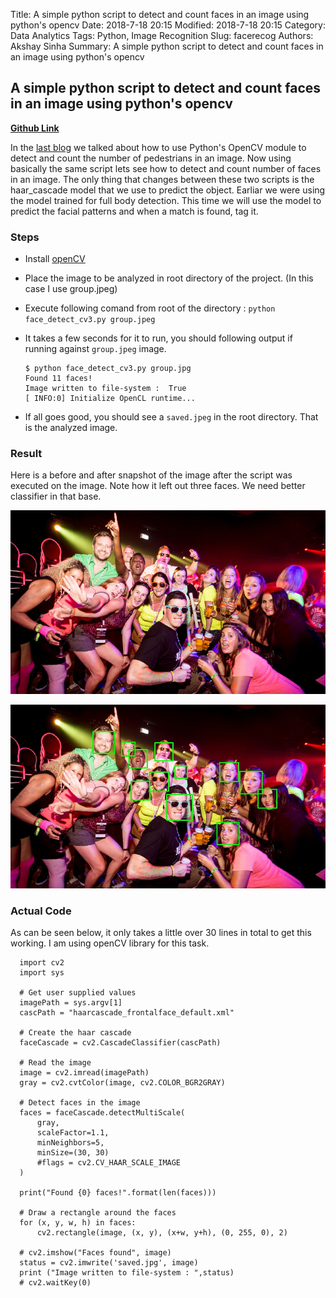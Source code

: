 Title: A simple python script to detect and count faces in an image using python's opencv
Date: 2018-7-18 20:15
Modified: 2018-7-18 20:15
Category: Data Analytics
Tags: Python, Image Recognition
Slug: facerecog
Authors: Akshay Sinha
Summary: A simple python script to detect and count faces in an image using python's opencv

## A simple python script to detect and count faces in an image using python's opencv

**[Github Link]()**

In the [last blog](./2018_06_30_pedestrian_count.md) we talked about how to use Python's OpenCV module to detect and count the number of pedestrians in an image. Now using basically the same script lets see how to detect and count number of faces in an image. The only thing that changes between these two scripts is the haar_cascade model that we use to predict the object. Earliar we were using the model trained for full body detection. This time we will use the model to predict the facial patterns and when a match is found, tag it.

### Steps

* Install [openCV](https://docs.opencv.org/3.0-beta/doc/py_tutorials/py_setup/py_setup_in_windows/py_setup_in_windows.html)
* Place the image to be analyzed in root directory of the project. (In this case I use group.jpeg)
* Execute following comand from root of the directory : `python face_detect_cv3.py group.jpeg`
* It takes a few seconds for it to run, you should following output if running against `group.jpeg` image.


      $ python face_detect_cv3.py group.jpg
      Found 11 faces!
      Image written to file-system :  True
      [ INFO:0] Initialize OpenCL runtime...

* If all goes good, you should see a `saved.jpeg` in the root directory. That is the analyzed image.

### Result

Here is a before and after snapshot of the image after the script was executed on the image. Note how it left out three faces. We need better classifier in that base.

![Before](../images/the_party.jpg)

![After](../images/saved.jpg)

### Actual Code

As can be seen below, it only takes a little over 30 lines in total to get this working. I am using openCV library for this task.

      import cv2
      import sys

      # Get user supplied values
      imagePath = sys.argv[1]
      cascPath = "haarcascade_frontalface_default.xml"

      # Create the haar cascade
      faceCascade = cv2.CascadeClassifier(cascPath)

      # Read the image
      image = cv2.imread(imagePath)
      gray = cv2.cvtColor(image, cv2.COLOR_BGR2GRAY)

      # Detect faces in the image
      faces = faceCascade.detectMultiScale(
          gray,
          scaleFactor=1.1,
          minNeighbors=5,
          minSize=(30, 30)
          #flags = cv2.CV_HAAR_SCALE_IMAGE
      )

      print("Found {0} faces!".format(len(faces)))

      # Draw a rectangle around the faces
      for (x, y, w, h) in faces:
          cv2.rectangle(image, (x, y), (x+w, y+h), (0, 255, 0), 2)

      # cv2.imshow("Faces found", image)
      status = cv2.imwrite('saved.jpg', image)
      print ("Image written to file-system : ",status)
      # cv2.waitKey(0)
